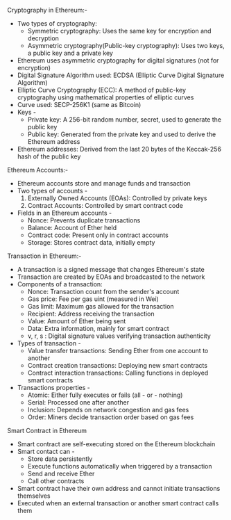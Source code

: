 Cryptography in Ethereum:- 

- Two types of cryptography: 
    - Symmetric cryptography: Uses the same key for encryption and decryption 
    - Asymmetric cryptography(Public-key cryptography): Uses two keys, a public key and a private key
- Ethereum uses asymmetric cryptography for digital signatures 
  (not for encryption)
- Digital Signature Algorithm used: ECDSA (Elliptic Curve Digital Signature Algorithm)
- Elliptic Curve Cryptography (ECC): A method of public-key cryptography using mathematical properties of elliptic curves
- Curve used: SECP-256K1 (same as Bitcoin)
- Keys -
    - Private key: A 256-bit random number, secret, used to generate the public key
    - Public key: Generated from the private key and used to derive the Ethereum address 
- Ethereum addresses: Derived from the last 20 bytes of the Keccak-256 hash of the public key

Ethereum Accounts:-

- Ethereum accounts store and manage funds and transaction 
- Two types of accounts -
     1. Externally Owned Accounts (EOAs): Controlled by private keys
     2. Contract Accounts: Controlled by smart contract code
- Fields in an Ethereum accounts -
    - Nonce: Prevents duplicate transactions
    - Balance: Account of Ether held 
    - Contract code: Present only in contract accounts 
    - Storage: Stores contract data, initially empty

Transaction in Ethereum:- 

- A transaction is a signed message that changes Ethereum's state
- Transaction are created by EOAs and broadcasted to the network 
- Components of a transaction: 
     - Nonce: Transaction count from the sender's account 
     - Gas price: Fee per gas uint (measured in Wei) 
     - Gas limit: Maximum gas allowed for the transaction
     - Recipient: Address receiving the transaction
     - Value: Amount of Ether being sent
     - Data: Extra information, mainly for smart contract 
     - v, r, s : Digital signature values verifying transaction authenticity
 - Types of transaction - 
     - Value transfer transactions: Sending Ether from one account to another 
     - Contract creation transactions: Deploying new smart contracts
     - Contract interaction transactions: Calling functions in deployed smart contracts
 - Transactions properties - 
     - Atomic: Either fully executes or fails (all - or - nothing)
     - Serial: Processed one after another 
     - Inclusion: Depends on network congestion and gas fees 
     - Order: Miners decide transaction order based on gas fees

Smart Contract in Ethereum 

- Smart contract are self-executing stored on the Ethereum blockchain 
- Smart contact can - 
     - Store data persistently 
     - Execute functions automatically when triggered by a transaction
     - Send and receive Ether 
     - Call other contracts 
 - Smart contract have their own address and cannot initiate transactions themselves 
 - Executed when an external transaction or another smart contract calls them

     

